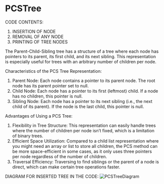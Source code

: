 # PCSTree
CODE CONTENTS:

1. INSERTION OF NODE
2. REMOVAL OF ANY NODE
3. PRINTING OF TREE NODES

The Parent-Child-Sibling tree has a structure of a tree where each node has pointers to its parent, its first child, and its next sibling. This representation is especially useful for trees with an arbitrary number of children per node.

Characteristics of the PCS Tree Representation:
1. Parent Node: Each node contains a pointer to its parent node. The root node has its parent pointer set to null.
2. Child Node: Each node has a pointer to its first (leftmost) child. If a node has no children, this pointer is null.
3. Sibling Node: Each node has a pointer to its next sibling (i.e., the next child of its parent). If the node is the last child, this pointer is null.


Advantages of Using a PCS Tree:
1. Flexibility in Tree Structure: This representation can easily handle trees where the number of children per node isn’t fixed, which is a limitation of binary trees.
2. Efficient Space Utilization: Compared to a child list representation where you might need an array or list to store all children, the PCS method can be more space-efficient in some cases, as it only uses three pointers per node regardless of the number of children.
3. Traversal Efficiency: Traversing to find siblings or the parent of a node is direct, which can make certain tree operations faster.



DIAGRAM FOR INSERTED TREE IN THE CODE:
![PCSTreeDiagram](https://github.com/saumyaparmar/PCSTree/assets/18940132/650c7e7d-0f88-4fd7-9855-9b3502fdc40e)



